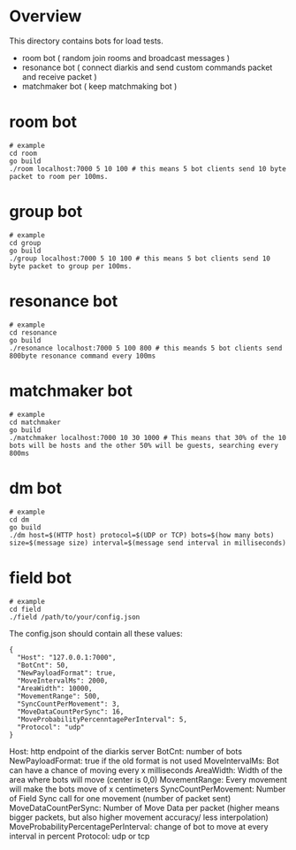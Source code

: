 # Overview

This directory contains bots for load tests.

- room bot ( random join rooms and broadcast messages )
- resonance bot ( connect diarkis and send custom commands packet and receive packet )
- matchmaker bot ( keep matchmaking bot )

# room bot

```
# example
cd room
go build
./room localhost:7000 5 10 100 # this means 5 bot clients send 10 byte packet to room per 100ms.
```

# group bot

```
# example
cd group
go build
./group localhost:7000 5 10 100 # this means 5 bot clients send 10 byte packet to group per 100ms.
```

# resonance bot

```
# example
cd resonance
go build
./resonance localhost:7000 5 100 800 # this meands 5 bot clients send 800byte resonance command every 100ms
```

# matchmaker bot

```
# example
cd matchmaker
go build
./matchmaker localhost:7000 10 30 1000 # This means that 30% of the 10 bots will be hosts and the other 50% will be guests, searching every 800ms
```

# dm bot

```
# example
cd dm
go build
./dm host=$(HTTP host) protocol=$(UDP or TCP) bots=$(how many bots) size=$(message size) interval=$(message send interval in milliseconds)
```

# field bot

```
# example
cd field
./field /path/to/your/config.json
```

The config.json should contain all these values:

```
{
  "Host": "127.0.0.1:7000",
  "BotCnt": 50,
  "NewPayloadFormat": true,
  "MoveIntervalMs": 2000,
  "AreaWidth": 10000,
  "MovementRange": 500,
  "SyncCountPerMovement": 3,
  "MoveDataCountPerSync": 16,
  "MoveProbabilityPercenntagePerInterval": 5,
  "Protocol": "udp"
}
```

Host: http endpoint of the diarkis server
BotCnt: number of bots
NewPayloadFormat: true if the old format is not used
MoveIntervalMs: Bot can have a chance of moving every x milliseconds
AreaWidth: Width of the area where bots will move (center is 0,0)
MovementRange: Every movement will make the bots move of x centimeters
SyncCountPerMovement: Number of Field Sync call for one movement (number of packet sent)
MoveDataCountPerSync: Number of Move Data per packet (higher means bigger packets, but also higher movement accuracy/ less interpolation)
MoveProbabilityPercentagePerInterval: change of bot to move at every interval in percent
Protocol: udp or tcp
